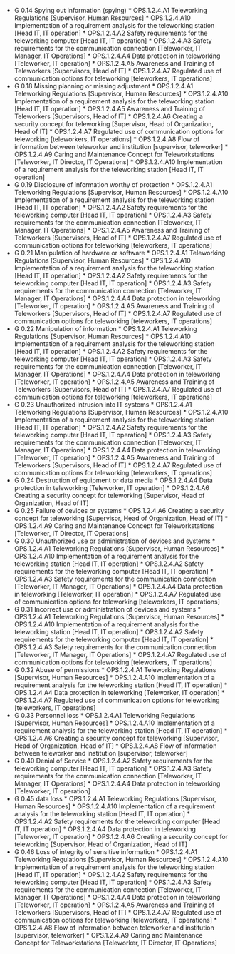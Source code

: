 * G 0.14 Spying out information (spying)
         * OPS.1.2.4.A1 Teleworking Regulations [Supervisor, Human Resources]
         * OPS.1.2.4.A10 Implementation of a requirement analysis for the teleworking station [Head IT, IT operation]
         * OPS.1.2.4.A2 Safety requirements for the teleworking computer [Head IT, IT operation]
         * OPS.1.2.4.A3 Safety requirements for the communication connection [Teleworker, IT Manager, IT Operations]
         * OPS.1.2.4.A4 Data protection in teleworking [Teleworker, IT operation]
         * OPS.1.2.4.A5 Awareness and Training of Teleworkers [Supervisors, Head of IT]
         * OPS.1.2.4.A7 Regulated use of communication options for teleworking [teleworkers, IT operations]
* G 0.18 Missing planning or missing adjustment
         * OPS.1.2.4.A1 Teleworking Regulations [Supervisor, Human Resources]
         * OPS.1.2.4.A10 Implementation of a requirement analysis for the teleworking station [Head IT, IT operation]
         * OPS.1.2.4.A5 Awareness and Training of Teleworkers [Supervisors, Head of IT]
         * OPS.1.2.4.A6 Creating a security concept for teleworking [Supervisor, Head of Organization, Head of IT]
         * OPS.1.2.4.A7 Regulated use of communication options for teleworking [teleworkers, IT operations]
         * OPS.1.2.4.A8 Flow of information between teleworker and institution [supervisor, teleworker]
         * OPS.1.2.4.A9 Caring and Maintenance Concept for Teleworkstations [Teleworker, IT Director, IT Operations]
         * OPS.1.2.4.A10 Implementation of a requirement analysis for the teleworking station [Head IT, IT operation]
* G 0.19 Disclosure of information worthy of protection
         * OPS.1.2.4.A1 Teleworking Regulations [Supervisor, Human Resources]
         * OPS.1.2.4.A10 Implementation of a requirement analysis for the teleworking station [Head IT, IT operation]
         * OPS.1.2.4.A2 Safety requirements for the teleworking computer [Head IT, IT operation]
         * OPS.1.2.4.A3 Safety requirements for the communication connection [Teleworker, IT Manager, IT Operations]
         * OPS.1.2.4.A5 Awareness and Training of Teleworkers [Supervisors, Head of IT]
         * OPS.1.2.4.A7 Regulated use of communication options for teleworking [teleworkers, IT operations]
* G 0.21 Manipulation of hardware or software
         * OPS.1.2.4.A1 Teleworking Regulations [Supervisor, Human Resources]
         * OPS.1.2.4.A10 Implementation of a requirement analysis for the teleworking station [Head IT, IT operation]
         * OPS.1.2.4.A2 Safety requirements for the teleworking computer [Head IT, IT operation]
         * OPS.1.2.4.A3 Safety requirements for the communication connection [Teleworker, IT Manager, IT Operations]
         * OPS.1.2.4.A4 Data protection in teleworking [Teleworker, IT operation]
         * OPS.1.2.4.A5 Awareness and Training of Teleworkers [Supervisors, Head of IT]
         * OPS.1.2.4.A7 Regulated use of communication options for teleworking [teleworkers, IT operations]
* G 0.22 Manipulation of information
         * OPS.1.2.4.A1 Teleworking Regulations [Supervisor, Human Resources]
         * OPS.1.2.4.A10 Implementation of a requirement analysis for the teleworking station [Head IT, IT operation]
         * OPS.1.2.4.A2 Safety requirements for the teleworking computer [Head IT, IT operation]
         * OPS.1.2.4.A3 Safety requirements for the communication connection [Teleworker, IT Manager, IT Operations]
         * OPS.1.2.4.A4 Data protection in teleworking [Teleworker, IT operation]
         * OPS.1.2.4.A5 Awareness and Training of Teleworkers [Supervisors, Head of IT]
         * OPS.1.2.4.A7 Regulated use of communication options for teleworking [teleworkers, IT operations]
* G 0.23 Unauthorized intrusion into IT systems
         * OPS.1.2.4.A1 Teleworking Regulations [Supervisor, Human Resources]
         * OPS.1.2.4.A10 Implementation of a requirement analysis for the teleworking station [Head IT, IT operation]
         * OPS.1.2.4.A2 Safety requirements for the teleworking computer [Head IT, IT operation]
         * OPS.1.2.4.A3 Safety requirements for the communication connection [Teleworker, IT Manager, IT Operations]
         * OPS.1.2.4.A4 Data protection in teleworking [Teleworker, IT operation]
         * OPS.1.2.4.A5 Awareness and Training of Teleworkers [Supervisors, Head of IT]
         * OPS.1.2.4.A7 Regulated use of communication options for teleworking [teleworkers, IT operations]
* G 0.24 Destruction of equipment or data media
         * OPS.1.2.4.A4 Data protection in teleworking [Teleworker, IT operation]
         * OPS.1.2.4.A6 Creating a security concept for teleworking [Supervisor, Head of Organization, Head of IT]
* G 0.25 Failure of devices or systems
         * OPS.1.2.4.A6 Creating a security concept for teleworking [Supervisor, Head of Organization, Head of IT]
         * OPS.1.2.4.A9 Caring and Maintenance Concept for Teleworkstations [Teleworker, IT Director, IT Operations]
* G 0.30 Unauthorized use or administration of devices and systems
         * OPS.1.2.4.A1 Teleworking Regulations [Supervisor, Human Resources]
         * OPS.1.2.4.A10 Implementation of a requirement analysis for the teleworking station [Head IT, IT operation]
         * OPS.1.2.4.A2 Safety requirements for the teleworking computer [Head IT, IT operation]
         * OPS.1.2.4.A3 Safety requirements for the communication connection [Teleworker, IT Manager, IT Operations]
         * OPS.1.2.4.A4 Data protection in teleworking [Teleworker, IT operation]
         * OPS.1.2.4.A7 Regulated use of communication options for teleworking [teleworkers, IT operations]
* G 0.31 Incorrect use or administration of devices and systems
         * OPS.1.2.4.A1 Teleworking Regulations [Supervisor, Human Resources]
         * OPS.1.2.4.A10 Implementation of a requirement analysis for the teleworking station [Head IT, IT operation]
         * OPS.1.2.4.A2 Safety requirements for the teleworking computer [Head IT, IT operation]
         * OPS.1.2.4.A3 Safety requirements for the communication connection [Teleworker, IT Manager, IT Operations]
         * OPS.1.2.4.A7 Regulated use of communication options for teleworking [teleworkers, IT operations]
* G 0.32 Abuse of permissions
         * OPS.1.2.4.A1 Teleworking Regulations [Supervisor, Human Resources]
         * OPS.1.2.4.A10 Implementation of a requirement analysis for the teleworking station [Head IT, IT operation]
         * OPS.1.2.4.A4 Data protection in teleworking [Teleworker, IT operation]
         * OPS.1.2.4.A7 Regulated use of communication options for teleworking [teleworkers, IT operations]
* G 0.33 Personnel loss
         * OPS.1.2.4.A1 Teleworking Regulations [Supervisor, Human Resources]
         * OPS.1.2.4.A10 Implementation of a requirement analysis for the teleworking station [Head IT, IT operation]
         * OPS.1.2.4.A6 Creating a security concept for teleworking [Supervisor, Head of Organization, Head of IT]
         * OPS.1.2.4.A8 Flow of information between teleworker and institution [supervisor, teleworker]
* G 0.40 Denial of Service
         * OPS.1.2.4.A2 Safety requirements for the teleworking computer [Head IT, IT operation]
         * OPS.1.2.4.A3 Safety requirements for the communication connection [Teleworker, IT Manager, IT Operations]
         * OPS.1.2.4.A4 Data protection in teleworking [Teleworker, IT operation]
* G 0.45 data loss
         * OPS.1.2.4.A1 Teleworking Regulations [Supervisor, Human Resources]
         * OPS.1.2.4.A10 Implementation of a requirement analysis for the teleworking station [Head IT, IT operation]
         * OPS.1.2.4.A2 Safety requirements for the teleworking computer [Head IT, IT operation]
         * OPS.1.2.4.A4 Data protection in teleworking [Teleworker, IT operation]
         * OPS.1.2.4.A6 Creating a security concept for teleworking [Supervisor, Head of Organization, Head of IT]
* G 0.46 Loss of integrity of sensitive information
         * OPS.1.2.4.A1 Teleworking Regulations [Supervisor, Human Resources]
         * OPS.1.2.4.A10 Implementation of a requirement analysis for the teleworking station [Head IT, IT operation]
         * OPS.1.2.4.A2 Safety requirements for the teleworking computer [Head IT, IT operation]
         * OPS.1.2.4.A3 Safety requirements for the communication connection [Teleworker, IT Manager, IT Operations]
         * OPS.1.2.4.A4 Data protection in teleworking [Teleworker, IT operation]
         * OPS.1.2.4.A5 Awareness and Training of Teleworkers [Supervisors, Head of IT]
         * OPS.1.2.4.A7 Regulated use of communication options for teleworking [teleworkers, IT operations]
         * OPS.1.2.4.A8 Flow of information between teleworker and institution [supervisor, teleworker]
         * OPS.1.2.4.A9 Caring and Maintenance Concept for Teleworkstations [Teleworker, IT Director, IT Operations]

